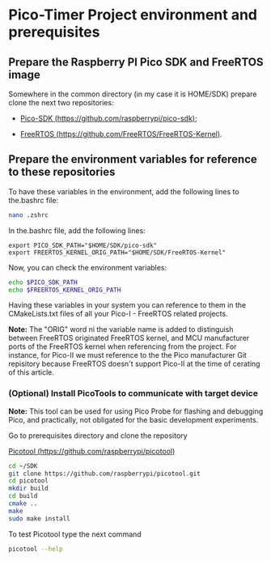 # Pico-Timer Project environment and prerequisites

## Prepare the Raspberry PI Pico SDK and FreeRTOS image

Somewhere in the common directory (in my case it is HOME/SDK) prepare clone the next two repositories:

- [Pico-SDK (https://github.com/raspberrypi/pico-sdk)](https://github.com/raspberrypi/pico-sdk);

- [FreeRTOS (https://github.com/FreeRTOS/FreeRTOS-Kernel)](https://github.com/FreeRTOS/FreeRTOS-Kernel).

## Prepare the environment variables for reference to these repositories

To have these variables in the environment, add the following lines to the.bashrc file:

```bash
nano .zshrc
```

In the.bashrc file, add the following lines:

```text
export PICO_SDK_PATH="$HOME/SDK/pico-sdk"
export FREERTOS_KERNEL_ORIG_PATH="$HOME/SDK/FreeRTOS-Kernel"
```

Now,  you can check the environment variables:

```bash
echo $PICO_SDK_PATH
echo $FREERTOS_KERNEL_ORIG_PATH
```

Having these variables in your system you can reference to them in the CMakeLists.txt files of all your Pico-I - FreeRTOS related projects.

**Note:** The "ORIG" word ni the variable name is added to distinguish between FreeRTOS originated FreeRTOS kernel, and MCU manufacturer ports of the FreeRTOS kernel when referencing from the project. For instance, for Pico-II we must reference to the  the Pico manufacturer Git repisitory because FreeRTOS doesn't support Pico-II at the time of cerating of this article.

### (Optional) Install PicoTools to communicate with target device

**Note:** This tool can be used for using Pico Probe for flashing and debugging Pico, and practically, not obligated for the basic development experiments.

Go to prerequisites directory and clone the repository

[Picotool (https://github.com/raspberrypi/picotool)](https://github.com/raspberrypi/picotool)

```bash
cd ~/SDK
git clone https://github.com/raspberrypi/picotool.git
cd picotool
mkdir build
cd build
cmake ..
make
sudo make install
```

To test Picotool type the next command

```bash
picotool --help
```
